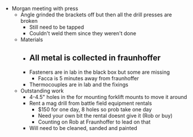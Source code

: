 - Morgan meeting with press
	- Angle grinded the brackets off but then all the drill presses are broken
		- Still need to be tapped
		- Couldn't weld them since they weren't done
	- Materials
		- All metal is collected in fraunhoffer
			-
		- Fasteners are in lab in the black box but some are missing
			- Facca is 5 minutes away from fraunhoffer
		- Thermocouples are in lab and the fixings
	- Outstanding work
		- 4-4.5" holes in the for mounting forklift mounts to move it around
		- Rent a mag drill from battle field equipment rentals
			- $150 for one day, 8 holes so prob take one day
			- Need your own bit the rental doesnt give it (Rob or buy)
			- Counting on Rob at Fraunhoffer to lead on that
		- Will need to be cleaned, sanded and painted